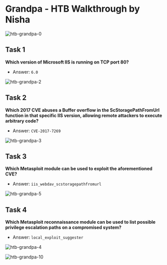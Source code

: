 
# Grandpa - HTB Walkthrough by Nisha

![htb-grandpa-0](https://github.com/user-attachments/assets/ac7ff942-2ad4-402b-8b10-534029dc235b)

## Task 1
**Which version of Microsoft IIS is running on TCP port 80?**
- Answer: `6.0`


![htb-grandpa-2](https://github.com/user-attachments/assets/f3b70680-bc31-4785-bdc4-71a9792c3ad2)

## Task 2
**Which 2017 CVE abuses a Buffer overflow in the ScStoragePathFromUrl function in that specific IIS version, allowing remote attackers to execute arbitrary code?**
- Answer: `CVE-2017-7269`

![htb-grandpa-3](https://github.com/user-attachments/assets/45d1a7a0-53d3-4594-a100-93e587cbe8dd)

## Task 3
**Which Metasploit module can be used to exploit the aforementioned CVE?**
- Answer: `iis_webdav_scstoragepathfromurl`

![htb-grandpa-5](https://github.com/user-attachments/assets/8e8caabc-d689-450b-b4b7-a63bda26b84e)


## Task 4
**Which Metasploit reconnaissance module can be used to list possible privilege escalation paths on a compromised system?**
- Answer: `local_exploit_suggester`

![htb-grandpa-4](https://github.com/user-attachments/assets/c9da8e08-d1dc-4c74-b1de-02a5838d0ce3)



![htb-grandpa-10](https://github.com/user-attachments/assets/7a92642f-0559-4289-8148-6035adc12ed3)









